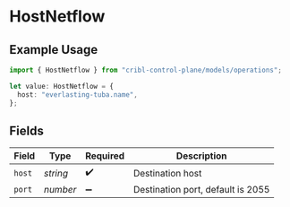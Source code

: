# HostNetflow

## Example Usage

```typescript
import { HostNetflow } from "cribl-control-plane/models/operations";

let value: HostNetflow = {
  host: "everlasting-tuba.name",
};
```

## Fields

| Field                             | Type                              | Required                          | Description                       |
| --------------------------------- | --------------------------------- | --------------------------------- | --------------------------------- |
| `host`                            | *string*                          | :heavy_check_mark:                | Destination host                  |
| `port`                            | *number*                          | :heavy_minus_sign:                | Destination port, default is 2055 |